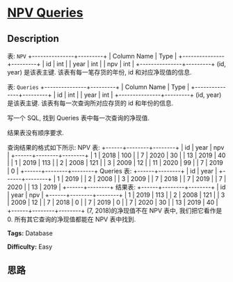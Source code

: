 # [NPV Queries][title]

## Description

表: `NPV`
            +---------------+---------+    | Column Name   | Type    |    +---------------+---------+    | id            | int     |    | year          | int     |    | npv           | int     |    +---------------+---------+    (id, year) 是该表主键.    该表有每一笔存货的年份, id 和对应净现值的信息.    



表: `Queries`
            +---------------+---------+    | Column Name   | Type    |    +---------------+---------+    | id            | int     |    | year          | int     |    +---------------+---------+    (id, year) 是该表主键.    该表有每一次查询所对应存货的 id 和年份的信息.    



写一个 SQL, 找到 Queries 表中每一次查询的净现值.

结果表没有顺序要求.

查询结果的格式如下所示:
            NPV 表:    +------+--------+--------+    | id   | year   | npv    |    +------+--------+--------+    | 1    | 2018   | 100    |    | 7    | 2020   | 30     |    | 13   | 2019   | 40     |    | 1    | 2019   | 113    |    | 2    | 2008   | 121    |    | 3    | 2009   | 12     |    | 11   | 2020   | 99     |    | 7    | 2019   | 0      |    +------+--------+--------+        Queries 表:    +------+--------+    | id   | year   |    +------+--------+    | 1    | 2019   |    | 2    | 2008   |    | 3    | 2009   |    | 7    | 2018   |    | 7    | 2019   |    | 7    | 2020   |    | 13   | 2019   |    +------+--------+        结果表:    +------+--------+--------+    | id   | year   | npv    |    +------+--------+--------+    | 1    | 2019   | 113    |    | 2    | 2008   | 121    |    | 3    | 2009   | 12     |    | 7    | 2018   | 0      |    | 7    | 2019   | 0      |    | 7    | 2020   | 30     |    | 13   | 2019   | 40     |    +------+--------+--------+        (7, 2018)的净现值不在 NPV 表中, 我们把它看作是 0.    所有其它查询的净现值都能在 NPV 表中找到.    


**Tags:** Database

**Difficulty:** Easy

## 思路

[title]: https://leetcode-cn.com/problems/npv-queries
